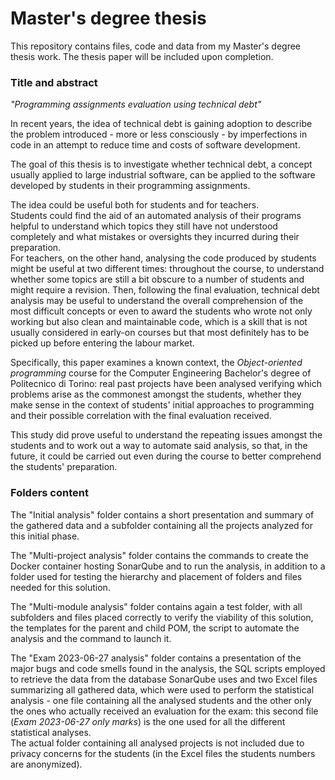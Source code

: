 # Master's degree thesis

This repository contains files, code and data from my Master's degree thesis work. The thesis paper will be included upon completion.

### Title and abstract

_"Programming assignments evaluation using technical debt"_

In recent years, the idea of technical debt is gaining adoption to describe the problem introduced - more or less consciously - by imperfections in code in an attempt to reduce time and costs of software development.

The goal of this thesis is to investigate whether technical debt, a concept usually applied to large industrial software, can be applied to the software developed by students in their programming assignments.

The idea could be useful both for students and for teachers.  
Students could find the aid of an automated analysis of their programs helpful to understand which topics they still have not understood completely and what mistakes or oversights they incurred during their preparation.  
For teachers, on the other hand, analysing the code produced by students might be useful at two different times: throughout the course, to understand whether some topics are still a bit obscure to a number of students and might require a revision. Then, following the final evaluation, technical debt analysis may be useful to understand the overall comprehension of the most difficult concepts or even to award the students who wrote not only working but also clean and maintainable code, which is a skill that is not usually considered in early-on courses but that most definitely has to be picked up before entering the labour market.

Specifically, this paper examines a known context, the _Object-oriented programming_ course for the Computer Engineering Bachelor's degree of Politecnico di Torino: real past projects have been analysed verifying which problems arise as the commonest amongst the students, whether they make sense in the context of students' initial approaches to programming and their possible correlation with the final evaluation received.

This study did prove useful to understand the repeating issues amongst the students and to work out a way to automate said analysis, so that, in the future, it could be carried out even during the course to better comprehend the students' preparation.

### Folders content

The "Initial analysis" folder contains a short presentation and summary of the gathered data and a subfolder containing all the projects analyzed for this initial phase.

The "Multi-project analysis" folder contains the commands to create the Docker container hosting SonarQube and to run the analysis, in addition to a folder used for testing the hierarchy and placement of folders and files needed for this solution.

The "Multi-module analysis" folder contains again a test folder, with all subfolders and files placed correctly to verify the viability of this solution, the templates for the parent and child POM, the script to automate the analysis and the command to launch it.

The "Exam 2023-06-27 analysis" folder contains a presentation of the major bugs and code smells found in the analysis, the SQL scripts employed to retrieve the data from the database SonarQube uses and two Excel files summarizing all gathered data, which were used to perform the statistical analysis - one file containing all the analysed students and the other only the ones who actually received an evaluation for the exam: this second file (_Exam 2023-06-27 only marks_) is the one used for all the different statistical analyses.  
The actual folder containing all analysed projects is not included due to privacy concerns for the students (in the Excel files the students numbers are anonymized).